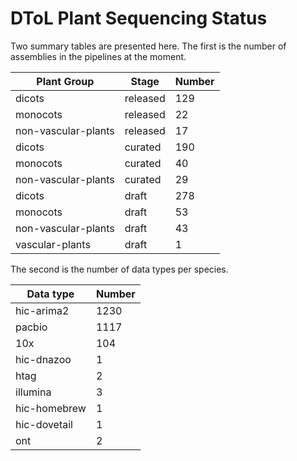 # DToL Plant Sequencing Status

Two summary tables are presented here. The first is the number of assemblies in the pipelines at the moment.

| Plant Group | Stage | Number |
| --- | --- | --- |
| dicots | released | 129 |
| monocots | released | 22 |
| non-vascular-plants | released | 17 |
| dicots | curated | 190 |
| monocots | curated | 40 |
| non-vascular-plants | curated | 29 |
| dicots | draft | 278 |
| monocots | draft | 53 |
| non-vascular-plants | draft | 43 |
| vascular-plants | draft | 1 |

The second is the number of data types per species.

| Data type | Number |
| --- | --- |
| hic-arima2 | 1230 |
| pacbio | 1117 |
| 10x | 104 |
| hic-dnazoo | 1 |
| htag | 2 |
| illumina | 3 |
| hic-homebrew | 1 |
| hic-dovetail | 1 |
| ont | 2 |
